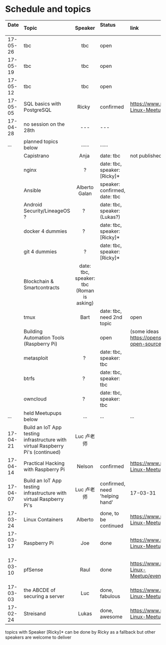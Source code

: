 # Schedule and topics


| Date          | Topic         | Speaker  |Status                    | link           |
| ------------- |:--------------|:--------:|:-------------------------|:-------------|
| 17-05-26      | tbc           | tbc      | open                     |
| 17-05-19      | tbc           | tbc      | open                     |
| 17-05-12      | tbc           | tbc      | open                     |
| 17-05-05      | SQL basics with PostgreSQL  | Ricky   | confirmed   |  https://www.meetup.com/Shanghai-Linux-Meetup/events/238868704/
| 17-04-28      | no session on the 28th | ---      | ---                     |
|...            | planned topics below | ...... | ......  |                   
|        | Capistrano    |  Anja    | date: tbc                | not published yet
|        | nginx        | ?   | date: tbc, speaker: [Ricky]* |
|        | Ansible      | Alberto Galan | speaker: confirmed, date: tbc |
|        | Android Security/LineageOS ?  | ?   | date: tbc, speaker: (Lukas?)  |
|        | docker 4 dummies  | ?   | date: tbc, speaker: [Ricky]*  |
|        | git 4 dummies | ? | date: tbc, speaker: [Ricky]*  |
|        | Blockchain & Smartcontracts | date: tbc, speaker: tbc (Roman is asking)  |
|        | tmux          | Bart | date: tbc, need 2nd topic | open   |
|        | Building Automation Tools (Raspberry Pi)     |     | open     | (some ideas https://opensource.com/life/16/3/5-open-source-home-automation-tools)
|        | metasploit |  ?  | date: tbc, speaker: tbc  |
|        | btrfs        | ?   | date: tbc, speaker: tbc  |
|        | owncloud     | ?   | date: tbc, speaker: tbc  |
|...     | held Meetupups below     | ...    | ...     |...
| 17-04-21      | Build an IoT App testing infrastructure with virtual Raspberry Pi's (continued) | Luc 卢老师|
| 17-04-14      |Practical Hacking with Raspberry Pi | Nelson | confirmed | https://www.meetup.com/Shanghai-Linux-Meetup/events/238851659/
| 17-04-07      | Build an IoT App testing infrastructure with virtual Raspberry Pi's | Luc 卢老师| confirmed, need 'helping hand' | 17-03-31      |Practical Hacking with Raspberry Pi | Nelson | CANCELLED | 
| 17-03-24      | Linux Containers | Alberto  | done, to be continued | https://www.meetup.com/Shanghai-Linux-Meetup/events/237978511/
| 17-03-17      | Raspberry Pi | Joe | done  | https://www.meetup.com/Shanghai-Linux-Meetup/events/238234568/
| 17-03-10      | pfSense      | Raul | done  | https://www.meetup.com/Shanghai-Linux-Meetup/events/238109581/(continued) 
| 17-03-03      | the ABCDE of securing a server | Luc | done, fabulous | https://www.meetup.com/Shanghai-Linux-Meetup/events/237752035/
| 17-02-24      | Streisand     | Lukas    | done, awesome     |https://www.meetup.com/Shanghai-Linux-Meetup/events/237645001/

topics with Speaker [Ricky]* can be done by Ricky as a fallback but other speakers are welcome to deliver

